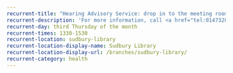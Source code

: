 ```yaml
---
recurrent-title: "Hearing Advisory Service: drop in to the meeting room"
recurrent-description: 'For more information, call <a href="tel:01473286060">01473 286060</a>, email <strong>suffolkinfo@hhas.org.uk</strong> or visit <a href="http://www.hhas.org.uk/suffolk">The Hearing Advisory Service website</a>.'
recurrent-day: third Thursday of the month
recurrent-times: 1330-1530
recurrent-location: sudbury-library
recurrent-location-display-name: Sudbury Library
recurrent-location-display-url: /branches/sudbury-library/
recurrent-category: health
---
```

